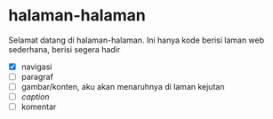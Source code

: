 # halaman-halaman
Selamat datang di halaman-halaman. Ini hanya kode berisi laman web sederhana, berisi
segera hadir
- [x] navigasi
- [ ] paragraf
- [ ] gambar/konten, aku akan menaruhnya di laman kejutan
- [ ] <i>caption</i>
- [ ] komentar

